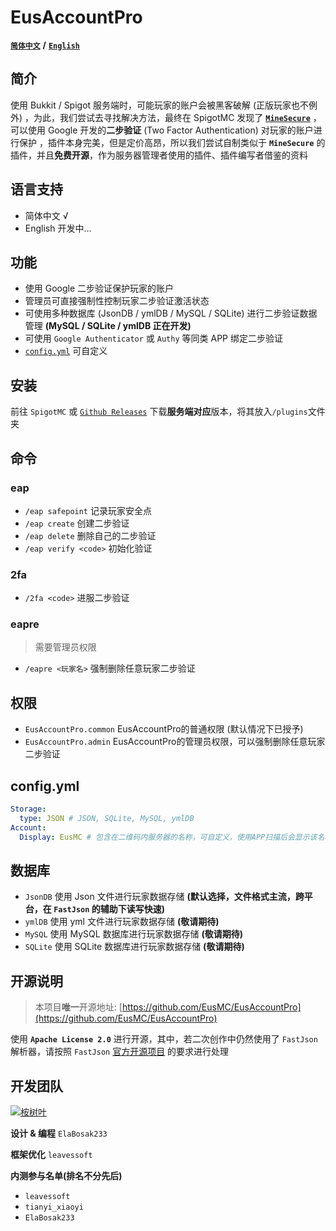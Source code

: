 # EusAccountPro

[**`简体中文`**](README.md) **/** [**`English`**](README-EN.md)

## 简介

使用 Bukkit / Spigot 服务端时，可能玩家的账户会被黑客破解 (正版玩家也不例外) ，为此，我们尝试去寻找解决方法，最终在 SpigotMC 发现了 [**`MineSecure`**](https://www.spigotmc.org/resources/minesecure.699/) ，可以使用 Google 开发的**二步验证** (Two Factor Authentication) 对玩家的账户进行保护 ，插件本身完美，但是定价高昂，所以我们尝试自制类似于 **`MineSecure`** 的插件，并且**免费开源**，作为服务器管理者使用的插件、插件编写者借鉴的资料

## 语言支持

- 简体中文 √
- English 开发中...

## 功能

- 使用 Google 二步验证保护玩家的账户
- 管理员可直接强制性控制玩家二步验证激活状态
- 可使用多种数据库 (JsonDB / ymlDB / MySQL / SQLite) 进行二步验证数据管理 **(MySQL / SQLite / ymlDB 正在开发)**
- 可使用 `Google Authenticator` 或 `Authy` 等同类 APP 绑定二步验证
- [`config.yml`](/src/main/resources/config.yml) 可自定义

## 安装

前往 `SpigotMC` 或 [`Github Releases`](https://github.com/EusMC/EusAccountPro/releases) 下载**服务端对应**版本，将其放入`/plugins`文件夹

## 命令

### eap
- `/eap safepoint` 记录玩家安全点
- `/eap create` 创建二步验证
- `/eap delete` 删除自己的二步验证
- `/eap verify <code>` 初始化验证

### 2fa
- `/2fa <code>` 进服二步验证

### eapre
> 需要管理员权限
- `/eapre <玩家名>` 强制删除任意玩家二步验证

## 权限

- `EusAccountPro.common` EusAccountPro的普通权限 (默认情况下已授予)
- `EusAccountPro.admin` EusAccountPro的管理员权限，可以强制删除任意玩家二步验证

## config.yml

```yaml
Storage:
  type: JSON # JSON, SQLite, MySQL, ymlDB
Account:
  Display: EusMC # 包含在二维码内服务器的名称，可自定义，使用APP扫描后会显示该名称
```

## 数据库

- `JsonDB` 使用 Json 文件进行玩家数据存储 **(默认选择，文件格式主流，跨平台，在 `FastJson` 的辅助下读写快速)**
- `ymlDB` 使用 yml 文件进行玩家数据存储 **(敬请期待)**
- `MySQL` 使用 MySQL 数据库进行玩家数据存储 **(敬请期待)**
- `SQLite` 使用 SQLite 数据库进行玩家数据存储 **(敬请期待)**

## 开源说明

> 本项目**唯一**开源地址: [https://github.com/EusMC/EusAccountPro](https://github.com/EusMC/EusAccountPro)

使用 **`Apache License 2.0`** 进行开源，其中，若二次创作中仍然使用了 `FastJson` 解析器，请按照 `FastJson` [官方开源项目](https://github.com/alibaba/fastjson) 的要求进行处理

## 开发团队

[![桉树叶](https://www.eumc.cc/images/logo_text_black.png)](https://www.eumc.cc)

**设计 & 编程** `ElaBosak233`

**框架优化** `leavessoft`

**内测参与名单(排名不分先后)**

- `leavessoft`
- `tianyi_xiaoyi`
- `ElaBosak233`
